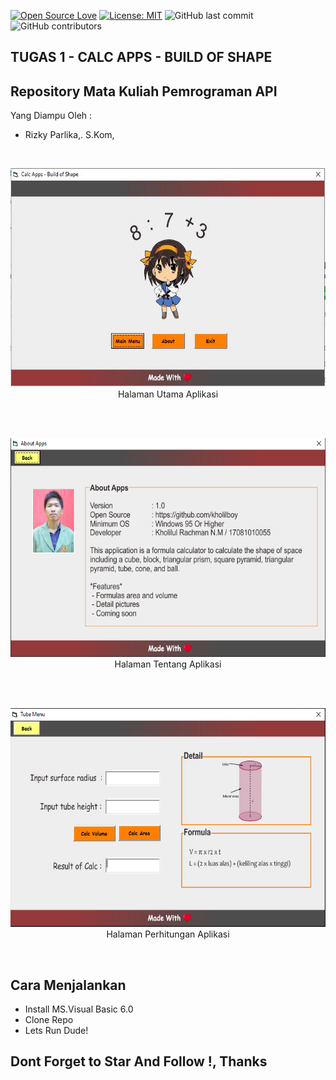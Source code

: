 [![Open Source Love](https://badges.frapsoft.com/os/v1/open-source.svg?style=flat)](https://github.com/ellerbrock/open-source-badges/)
[![License: MIT](https://img.shields.io/badge/License-MIT-green.svg)](https://opensource.org/licenses/MIT)
![GitHub last commit](https://img.shields.io/github/last-commit/kholilboy/Repo-Mata-Kuliah-Pemrograman-API)
![GitHub contributors](https://img.shields.io/github/contributors/kholilboy/Repo-Mata-Kuliah-Pemrograman-API)

## TUGAS 1 - CALC APPS - BUILD OF SHAPE
## Repository Mata Kuliah Pemrograman API
Yang Diampu Oleh : 
 * Rizky Parlika,. S.Kom,

<br>
<p align="center">
        <img src="/Tugas 1 API/Gambar_SS/hal_utama.JPG" width="600" height="350">
        Halaman Utama Aplikasi
</p>
<br>

<br>
<p align="center">
        <img src="/Tugas 1 API/Gambar_SS/hal_tentang.PNG" width="600" height="350">
        Halaman Tentang Aplikasi
</p>
<br>


<br>
<p align="center">
        <img src="/Tugas 1 API/Gambar_SS/hal_hitung.PNG" width="600" height="350">
        Halaman Perhitungan Aplikasi
</p>
<br>

## Cara Menjalankan
   - Install MS.Visual Basic 6.0
   - Clone Repo
   - Lets Run Dude!

## Dont Forget to Star And Follow !, Thanks